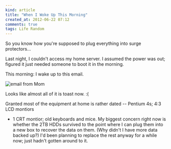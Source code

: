 ```yaml
---
kind: article
title: "When I Woke Up This Morning"
created_at: 2012-06-22 07:12
comments: true
tags: Life Random
---
```


So you know how you're supposed to plug everything into surge protectors...

Last night, I couldn't access my home server. I assumed the power was out; figured
it just needed someone to boot it in the morning.

This morning: I wake up to this email.

<img src="http://images.azuresky.ca/images/thunderstorm-surge.png" alt="email from Mom" />

Looks like almost all of it is toast now. :(

Granted most of the equipment at home is rather dated -- Pentium 4s; 4:3 LCD montiors
+ 1 CRT montior; old keyboards and mice. My biggest concern right now is whether the
2TB HDDs survived to the point where I can plug them into a new box to recover the
data on them. (Why didn't I have more data backed up?) I'd been planning to replace
the rest anyway for a while now; just hadn't gotten around to it.

